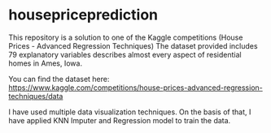 # housepriceprediction
This repository is a solution to one of the Kaggle competitions (House Prices - Advanced Regression Techniques)
The dataset provided includes 79 explanatory variables describes almost every aspect of residential homes in Ames, Iowa.

You can find the dataset here:
https://www.kaggle.com/competitions/house-prices-advanced-regression-techniques/data

I have used multiple data visualization techniques. On the basis of that, I have applied KNN Imputer and Regression model to train the data.

